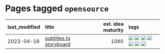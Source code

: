 # Pages tagged `opensource`

|last_modified|title|est. idea maturity|tags
|:---|:---|---:|:---|
|2023-04-16|[subtitles to storyboard](../subtitles-to-storyboard.md)|1060|[![](https://img.shields.io/badge/tag-accessibility-4d35f9)](../tags/accessibility.md) [![](https://img.shields.io/badge/tag-animation-3a20e)](../tags/animation.md) [![](https://img.shields.io/badge/tag-completed-4bcfd8)](../tags/completed.md) [![](https://img.shields.io/badge/tag-opensource-fda5ff)](../tags/opensource.md) [![](https://img.shields.io/badge/tag-prompting-ff6770)](../tags/prompting.md) [![](https://img.shields.io/badge/tag-tooling-4aea2)](../tags/tooling.md) [![](https://img.shields.io/badge/tag-wip-4a3565)](../tags/wip.md)|